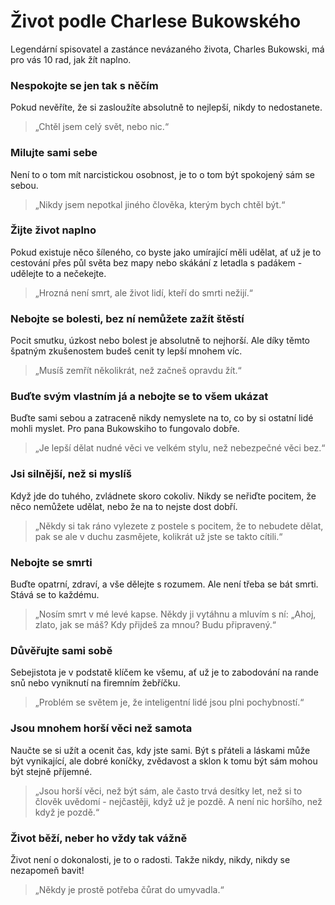 # Život podle Charlese Bukowského

Legendární spisovatel a zastánce nevázaného života, Charles Bukowski, má pro vás 10 rad, jak žít naplno.

### Nespokojte se jen tak s něčím
Pokud nevěříte, že si zasloužíte absolutně to nejlepší, nikdy to nedostanete.
> „Chtěl jsem celý svět, nebo nic.“

### Milujte sami sebe
Není to o tom mít narcistickou osobnost, je to o tom být spokojený sám se sebou.
> „Nikdy jsem nepotkal jiného člověka, kterým bych chtěl být.“

### Žijte život naplno
Pokud existuje něco šíleného, co byste jako umírající měli udělat, ať už je to cestování přes půl světa bez mapy nebo skákání z letadla s padákem - udělejte to a nečekejte.
> „Hrozná není smrt, ale život lidí, kteří do smrti nežijí.“

### Nebojte se bolesti, bez ní nemůžete zažít štěstí
Pocit smutku, úzkost nebo bolest je absolutně to nejhorší. Ale díky těmto špatným zkušenostem budeš cenit ty lepší mnohem víc.
> „Musíš zemřít několikrát, než začneš opravdu žít.“

### Buďte svým vlastním já a nebojte se to všem ukázat
Buďte sami sebou a zatraceně nikdy nemyslete na to, co by si ostatní lidé mohli myslet. Pro pana Bukowskiho to fungovalo dobře.
> „Je lepší dělat nudné věci ve velkém stylu, než nebezpečné věci bez.“

### Jsi silnější, než si myslíš
Když jde do tuhého, zvládnete skoro cokoliv. Nikdy se neřiďte pocitem, že něco nemůžete udělat, nebo že na to nejste dost dobří.
> „Někdy si tak ráno vylezete z postele s pocitem, že to nebudete dělat, pak se ale v duchu zasmějete, kolikrát už jste se takto cítili.“

### Nebojte se smrti
Buďte opatrní, zdraví, a vše dělejte s rozumem. Ale není třeba se bát smrti. Stává se to každému.
> „Nosím smrt v mé levé kapse. Někdy ji vytáhnu a mluvím s ní: „Ahoj, zlato, jak se máš? Kdy přijdeš za mnou? Budu připravený.“

### Důvěřujte sami sobě
Sebejistota je v podstatě klíčem ke všemu, ať už je to zabodování na rande snů nebo vyniknutí na firemním žebříčku.
> „Problém se světem je, že inteligentní lidé jsou plni pochybností.“

### Jsou mnohem horší věci než samota
Naučte se si užít a ocenit čas, kdy jste sami. Být s přáteli a láskami může být vynikající, ale dobré koníčky, zvědavost a sklon k tomu být sám mohou být stejně příjemné.
> „Jsou horší věci, než být sám, ale často trvá desítky let, než si to člověk uvědomí - nejčastěji, když už je pozdě. A není nic horšího, než když je pozdě.“

### Život běží, neber ho vždy tak vážně
Život není o dokonalosti, je to o radosti. Takže nikdy, nikdy, nikdy se nezapomeň bavit!
> „Někdy je prostě potřeba čůrat do umyvadla.“
